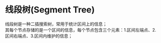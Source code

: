 # 线段树(Segment Tree)

线段树是一种二插搜索树，常用于统计区间上的信息；  
其每个节点存储的是一个区间的信息，每个节点包含三个元素：1.区间左端点、2.区间右端点、3.区间内维护的信息；
